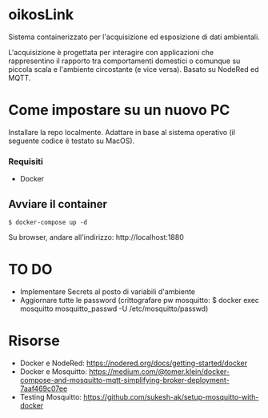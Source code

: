 # oikosLink
Sistema containerizzato per l'acquisizione ed esposizione di dati ambientali. 

L'acquisizione è progettata per interagire con applicazioni che rappresentino il rapporto tra comportamenti domestici o comunque su piccola scala e l'ambiente circostante (e vice versa). Basato su NodeRed ed MQTT.

# Come impostare su un nuovo PC

Installare la repo localmente. Adattare in base al sistema operativo (il seguente codice è testato su MacOS). 

### Requisiti
- Docker

## Avviare il container

    $ docker-compose up -d

Su browser, andare all'indirizzo: http://localhost:1880

# TO DO

- Implementare Secrets al posto di variabili d'ambiente
- Aggiornare tutte le password (crittografare pw mosquitto: $ docker exec mosquitto mosquitto_passwd -U /etc/mosquitto/passwd)

# Risorse
- Docker e NodeRed: https://nodered.org/docs/getting-started/docker
- Docker e Mosquitto: https://medium.com/@tomer.klein/docker-compose-and-mosquitto-mqtt-simplifying-broker-deployment-7aaf469c07ee
- Testing Mosquitto: https://github.com/sukesh-ak/setup-mosquitto-with-docker